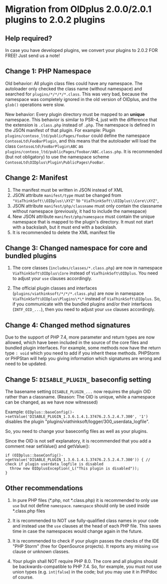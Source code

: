 # Migration from OIDplus 2.0.0/2.0.1 plugins to 2.0.2 plugins

## Help required?

In case you have developed plugins, we convert your plugins to 2.0.2 FOR FREE! Just send us a note!

## Change 1: PHP Namespace

Old behavior: All plugin class files could have any namespace. The autoloader only checked the class name (without namespace) and searched for `plugins/*/*/*/*.class`. This was very bad, because the namespace was completely ignored in the old version of OIDplus, and the `glob()` operations were slow.

New behavior: Every plugin directory must be mapped to an **unique** namespace. This behavior is similar to PSR-4, just with the difference that the extension is `.class.php` instead of `.php`. The namespace is defined in the JSON manifest of that plugin. For example: Plugin `plugins/contoso_ltd/publicPages/foobar` could define the namespace `ContosoLtd\FooBarPlugin`, and this means that the autoloader will load the class `ContosoLtd\FooBarPlugin\ABC` as `plugins/contoso_ltd/publicPages/foobar/ABC.class.php`. It is recommended (but not obligatory) to use the namespace scheme `ContosoLtd\OIDplus\Plugin\PublicPages\FooBar`.

## Change 2: Manifest

1. The manifest must be written in JSON instead of XML
4. JSON attribute `manifest/type` must be changed from `"ViaThinkSoft\\OIDplus\\XYZ"` to `"ViaThinkSoft\\OIDplus\\Core\\XYZ"`,
2. JSON attribute `manifest/php/classname` must only contain the classname without namespace (previously, it had to include the namespace)
3. New JSON attribute `manifest/php/namespace` must contain the unique namespace that is mapped to the plugin's directory. It must not start with a backslash, but it must end with a backslash.
5. It is recommended to delete the XML manifest file

## Change 3: Changed namespace for core and bundled plugins

1. The core classes (`includes/classes/*.class.php`) are now in namespace `ViaThinkSoft\OIDplus\Core` instead of `ViaThinkSoft\OIDplus`. You need to adjust your `use` clauses accordingly.

2. The official plugin classes and interfaces (`plugins/viathinksoft/*/*/*.class.php`) are now in namespace `ViaThinkSoft\OIDplus\Plugins\*\*` instead of `ViaThinkSoft\OIDplus`. So, if you communicate with the bundled plugins and/or their interfaces (`INTF_OID_...`), then you need to adjust your `use` clauses accordingly.

## Change 4: Changed method signatures

Due to the support of PHP 7.4, more parameter and return types are now allowed, which have been included in the source of the core files and bundled plugin interfaces. For example, some methods now have the return type `: void` which you need to add if you inherit these methods. PHPStorm or PHPStan will help you giving information which signatures are wrong and need to be updated.

## Change 5: `DISABLE_PLUGIN_` baseconfig setting

The basename setting `DISABLE_PLUGIN_...`  now requires the plugin OID rather than a classname. (Reason: The OID is unique, while a namespace can be changed, as we have now witnessed)

Example: `OIDplus::baseConfig()->setValue('DISABLE_PLUGIN_1.3.6.1.4.1.37476.2.5.2.4.7.300', '1')` disables the plugin "plugins/viathinksoft/logger/300_userdata_logfile".

So, you need to change your baseconfig files as well as your plugins.

Since the OID is not self explanatory, it is recommended that you add a comment near setValue() and getValue():

```
if (OIDplus::baseConfig()->getValue('DISABLE_PLUGIN_1.3.6.1.4.1.37476.2.5.2.4.7.300')) { // check if plugin userdata_logfile is disabled
  throw new OIDplusException(_L("This plugin is disabled"));
}
```

## Other recommendations

1. In pure PHP files (*.php, not *.class.php) it is recommended to only use `use` but not define `namespace`.  `namespace` should only be used inside *.class.php files

2. It is recommended to NOT use fully-qualified class names in your code and instead use the `use` clauses at the head of each PHP file. This saves time in case the namespaces would change again in the future.

3. It is recommended to check if your plugin passes the checks of the IDE "PHP Storm" (free for OpenSource projects). It reports any missing `use` clause or unknown classes.

6. Your plugin shall NOT require PHP 8.0. The core and all plugins should be backwards-compatible to PHP 7.4. So, for example, you must not use union types (e.g. `int|false`) in the code; but you may use it in PHPdoc of course.

